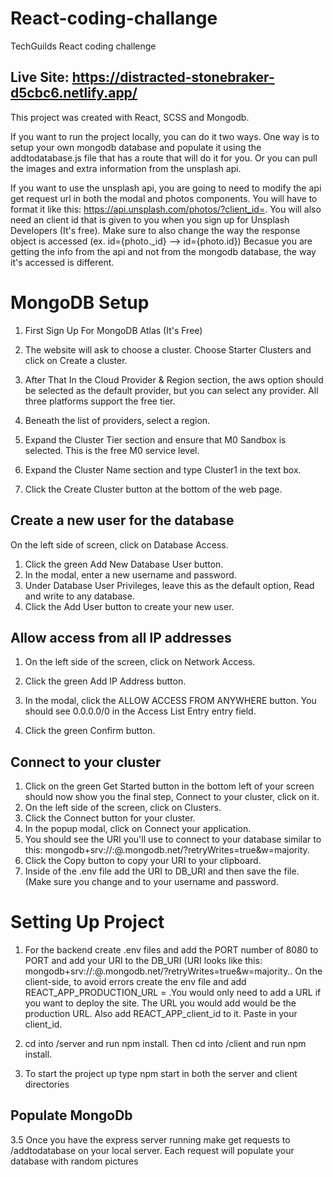 # React-coding-challange
TechGuilds React coding challenge

## Live Site: https://distracted-stonebraker-d5cbc6.netlify.app/
This project was created with React, SCSS and Mongodb.

If you want to run the project locally, you can do it two ways. One way is to setup your own mongodb database and populate it using the addtodatabase.js file that has a route that will do it for you. Or you can pull the images and extra information from the unsplash api.

If you want to use the unsplash api, you are going to need to modify the api get request url in both the modal and photos components. You will have to format it like this: https://api.unsplash.com/photos/?client_id=<YOUR CLIENT ID>. You will also need an client id that is given to you when you sign up for 
Unsplash Developers (It's free). Make sure to also change the way the response object is accessed (ex. id={photo._id} --> id={photo.id}) Becasue you are getting the info from the api and not from the mongodb database, the way it's accessed is different.
 

# MongoDB Setup 
1. First Sign Up For MongoDB Atlas (It's Free)

2. The website will ask to choose a cluster. Choose Starter Clusters and click on Create a cluster.

3. After That In the Cloud Provider & Region section, the aws option should be selected as the default provider, but you can select any provider. All three platforms support the free tier.

4. Beneath the list of providers, select a region.

5. Expand the Cluster Tier section and ensure that M0 Sandbox is selected. This is the free M0 service level.

6. Expand the Cluster Name section and type Cluster1 in the text box.

7. Click the Create Cluster button at the bottom of the web page.

## Create a new user for the database
On the left side of screen, click on Database Access.
1. Click the green Add New Database User button.
2. In the modal, enter a new username and password.
3. Under Database User Privileges, leave this as the default option, Read and write to any database.
4. Click the Add User button to create your new user.
 
## Allow access from all IP addresses
1. On the left side of the screen, click on Network Access.

2. Click the green Add IP Address button.

3. In the modal, click the ALLOW ACCESS FROM ANYWHERE button. You should see 0.0.0.0/0 in the Access List Entry entry field.

4. Click the green Confirm button.

## Connect to your cluster
1. Click on the green Get Started button in the bottom left of your screen should now show you the final step, Connect to your cluster, click on it.
2. On the left side of the screen, click on Clusters.
3. Click the Connect button for your cluster.
4. In the popup modal, click on Connect your application.
5. You should see the URI you'll use to connect to your database similar to this: mongodb+srv://<username>:<password>@<cluster-name>.mongodb.net/<db-name>?retryWrites=true&w=majority.
6. Click the Copy button to copy your URI to your clipboard.
7. Inside of the .env file add the URI to DB_URI and then save the file. (Make sure you change <username> and <password> to your username and password.

# Setting Up Project
1. For the backend create .env files and add the PORT number of 8080 to PORT and add your URI to the DB_URI (URI looks like this: mongodb+srv://<username>:<password>@<cluster-name>.mongodb.net/<db-name>?retryWrites=true&w=majority.. On the client-side, to avoid errors create the env file and add REACT_APP_PRODUCTION_URL = .You would only need to add a URL if you want to deploy the site. The URL you would add would be the production URL. Also add REACT_APP_client_id to it. Paste in your client_id.  

2. cd into /server and run npm install. Then cd into /client and run npm install.
  
3. To start the project up type npm start in both the server and client directories   

  ## Populate MongoDb
 3.5 Once you have the express server running make get requests to /addtodatabase on your local server. Each request will populate your database with random pictures
